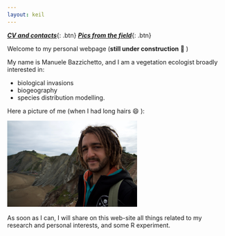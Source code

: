 ```yaml
---
layout: keil
---
```


[**_CV and contacts_**](https://manuelebazzichetto.github.io/pers-website/CV/){: .btn} [**_Pics from the field_**](https://manuelebazzichetto.github.io/pers-website/PicsFromField/){: .btn}


Welcome to my personal webpage (**still under construction** :hammer: )

My name is Manuele Bazzichetto, and I am a vegetation ecologist broadly interested in:
- biological invasions
- biogeography
- species distribution modelling.

Here a picture of me (when I had long hairs  :smile: ):

<img src="images/DSC_2169.jpg" width="300" />

As soon as I can, I will share on this web-site all things related to my research and personal interests, and some R experiment.

